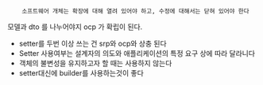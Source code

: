 		소프트웨어 개체는 확장에 대해 열려 있어야 하고, 수정에 대해서는 닫혀 있어야 한다

모델과 dto 를 나누어야지 ocp 가 확립이 된다.



* setter를 두번 이상 쓰는 건 srp와 ocp와 상충 된다
* Setter 사용여부는 설계자의 의도와 애플리케이션의 특정 요구 상에 따라 달라니다
* 객체의 불변성을 유지하고자 할 때는 사용하지 않는다
* setter대신에 builder를 사용하는것이 좋다